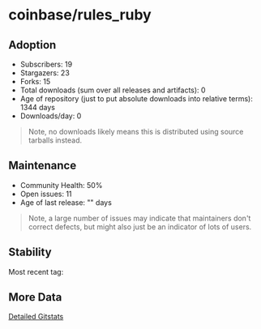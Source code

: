 # coinbase/rules_ruby

## Adoption

- Subscribers: 19
- Stargazers: 23
- Forks: 15
- Total downloads (sum over all releases and artifacts): 0
- Age of repository (just to put absolute downloads into relative terms): 1344 days
- Downloads/day: 0

> Note, no downloads likely means this is distributed using source tarballs instead.

## Maintenance

- Community Health: 50%
- Open issues: 11
- Age of last release: "<No Releases>" days

> Note, a large number of issues may indicate that maintainers don't correct defects, but might also
> just be an indicator of lots of users.

## Stability

Most recent tag: 

## More Data

[Detailed Gitstats](/bazel-catalog/gitstats/coinbase/rules_ruby)

